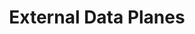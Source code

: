 ---
title: External Data Planes
description: With Narrative Anywhere your data can be hosted in your own cloud environment.  Our easy to use tools allow you to perfect data collaboration without having your data leave your environment.
linkUrl: /products/narrative-anywhere
---